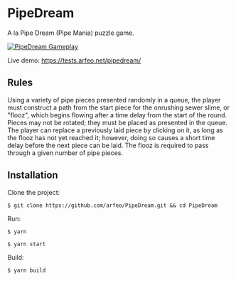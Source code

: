 # PipeDream

A la Pipe Dream (Pipe Mania) puzzle game.

[![PipeDream Gameplay](https://static.arfeo.net/pipedream/cover.png)](https://youtu.be/K1YZK74eRvI "PipeDream Gameplay")

Live demo: https://tests.arfeo.net/pipedream/

## Rules

Using a variety of pipe pieces presented randomly in a queue, the player must construct a path from the start piece for the onrushing sewer slime, or "flooz", which begins flowing after a time delay from the start of the round. Pieces may not be rotated; they must be placed as presented in the queue. The player can replace a previously laid piece by clicking on it, as long as the flooz has not yet reached it; however, doing so causes a short time delay before the next piece can be laid. The flooz is required to pass through a given number of pipe pieces.

## Installation

Clone the project:

```
$ git clone https://github.com/arfeo/PipeDream.git && cd PipeDream
```

Run:

```
$ yarn
```

```
$ yarn start
```

Build:

```
$ yarn build
```
